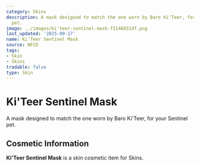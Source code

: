 ```yaml
---
category: Skins
description: A mask designed to match the one worn by Baro Ki'Teer, for your Sentinel
  pet.
image: ../images/ki'teer-sentinel-mask-f1146b51df.png
last_updated: '2025-09-17'
name: Ki'Teer Sentinel Mask
source: WFCD
tags:
- Skin
- Skins
tradable: false
type: Skin
---
```


# Ki'Teer Sentinel Mask

A mask designed to match the one worn by Baro Ki'Teer, for your Sentinel pet.

## Cosmetic Information

**Ki'Teer Sentinel Mask** is a skin cosmetic item for Skins.

